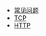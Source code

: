 <!-- docs/solidity/_sidebar.md -->

* [常见问题](basis/compute_network/常见问题)
* [TCP](basis/compute_network/TCP)
* [HTTP](basis/compute_network/HTTP)

  

  



